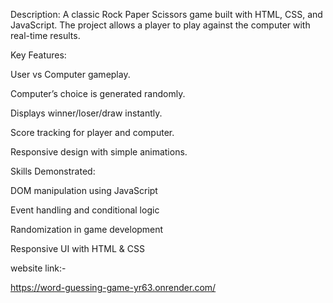 Description:
A classic Rock Paper Scissors game built with HTML, CSS, and JavaScript. The project allows a player to play against the computer with real-time results.

Key Features:

User vs Computer gameplay.

Computer’s choice is generated randomly.

Displays winner/loser/draw instantly.

Score tracking for player and computer.

Responsive design with simple animations.

Skills Demonstrated:

DOM manipulation using JavaScript

Event handling and conditional logic

Randomization in game development

Responsive UI with HTML & CSS



website link:-

https://word-guessing-game-yr63.onrender.com/
